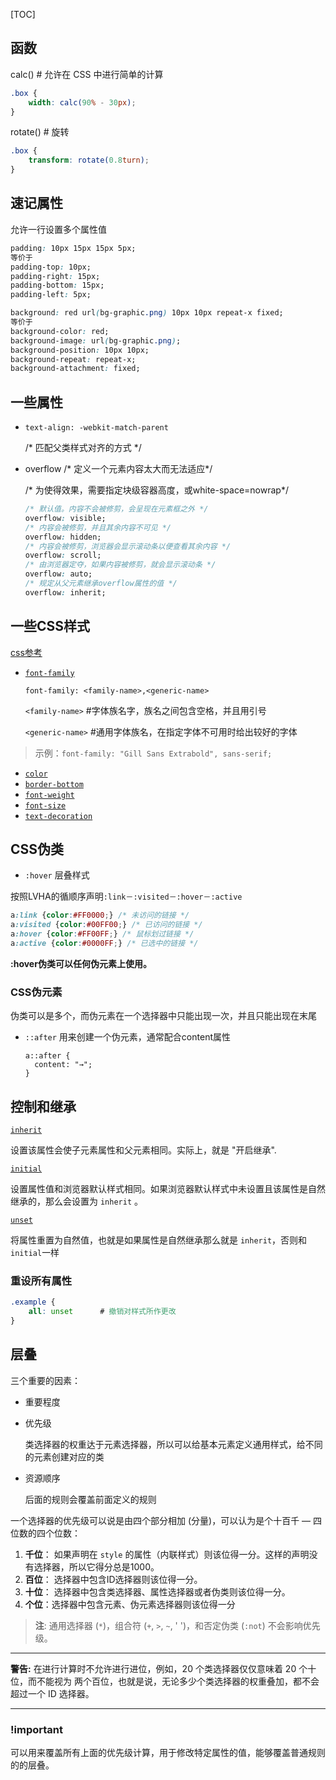 [TOC]



## 函数

calc()	# 允许在 CSS 中进行简单的计算

```css
.box {
	width: calc(90% - 30px);
}
```

rotate()	# 旋转

```css
.box {
	transform: rotate(0.8turn);
}
```

## 速记属性

允许一行设置多个属性值

```css
padding: 10px 15px 15px 5px;
等价于
padding-top: 10px;
padding-right: 15px;
padding-bottom: 15px;
padding-left: 5px;
```

```css
background: red url(bg-graphic.png) 10px 10px repeat-x fixed;
等价于
background-color: red;
background-image: url(bg-graphic.png);
background-position: 10px 10px;
background-repeat: repeat-x;
background-attachment: fixed;
```

## 一些属性

* `text-align: -webkit-match-parent`

  /* 匹配父类样式对齐的方式 */

* overflow /* 定义一个元素内容太大而无法适应*/

  /* 为使得效果，需要指定块级容器高度，或white-space=nowrap*/

  ```css
  /* 默认值。内容不会被修剪，会呈现在元素框之外 */ 
  overflow: visible; 
  /* 内容会被修剪，并且其余内容不可见 */ 
  overflow: hidden; 
  /* 内容会被修剪，浏览器会显示滚动条以便查看其余内容 */ 
  overflow: scroll; 
  /* 由浏览器定夺，如果内容被修剪，就会显示滚动条 */ 
  overflow: auto; 
  /* 规定从父元素继承overflow属性的值 */ 
  overflow: inherit;
  ```

  

## 一些CSS样式

[css参考](https://developer.mozilla.org/zh-CN/docs/Web/CSS/Reference)

- [`font-family`](https://developer.mozilla.org/zh-CN/docs/Web/CSS/font-family)

  `font-family: <family-name>,<generic-name>`

  `<family-name>`	#字体族名字，族名之间包含空格，并且用引号

  `<generic-name>`	#通用字体族名，在指定字体不可用时给出较好的字体

> 示例：`font-family: "Gill Sans Extrabold", sans-serif;`

- [`color`](https://developer.mozilla.org/zh-CN/docs/Web/CSS/color)
- [`border-bottom`](https://developer.mozilla.org/zh-CN/docs/Web/CSS/border-bottom)
- [`font-weight`](https://developer.mozilla.org/zh-CN/docs/Web/CSS/font-weight)
- [`font-size`](https://developer.mozilla.org/zh-CN/docs/Web/CSS/font-size)
- [`text-decoration`](https://developer.mozilla.org/zh-CN/docs/Web/CSS/text-decoration)

## CSS伪类

* `:hover` 层叠样式

按照LVHA的循顺序声明`:link－:visited－:hover－:active`

```css
a:link {color:#FF0000;} /* 未访问的链接 */
a:visited {color:#00FF00;} /* 已访问的链接 */
a:hover {color:#FF00FF;} /* 鼠标划过链接 */
a:active {color:#0000FF;} /* 已选中的链接 */
```

**:hover伪类可以任何伪元素上使用。**

### CSS伪元素

伪类可以是多个，而伪元素在一个选择器中只能出现一次，并且只能出现在末尾

* `::after` 用来创建一个伪元素，通常配合content属性

  ```
  a::after {
    content: "→";
  }
  ```

## 控制和继承

[`inherit`](https://developer.mozilla.org/zh-CN/docs/Web/CSS/inherit)

设置该属性会使子元素属性和父元素相同。实际上，就是 "开启继承".

[`initial`](https://developer.mozilla.org/zh-CN/docs/Web/CSS/initial)

设置属性值和浏览器默认样式相同。如果浏览器默认样式中未设置且该属性是自然继承的，那么会设置为 `inherit` 。

[`unset`](https://developer.mozilla.org/zh-CN/docs/Web/CSS/unset)

将属性重置为自然值，也就是如果属性是自然继承那么就是 `inherit`，否则和 `initial`一样

### 重设所有属性

```css
.example {
	all: unset		# 撤销对样式所作更改
}
```

## 层叠

三个重要的因素：

* 重要程度

* 优先级

  类选择器的权重达于元素选择器，所以可以给基本元素定义通用样式，给不同的元素创建对应的类

* 资源顺序

  后面的规则会覆盖前面定义的规则

一个选择器的优先级可以说是由四个部分相加 (分量)，可以认为是个十百千 — 四位数的四个位数：

1. **千位**： 如果声明在 `style` 的属性（内联样式）则该位得一分。这样的声明没有选择器，所以它得分总是1000。
2. **百位**： 选择器中包含ID选择器则该位得一分。
3. **十位**： 选择器中包含类选择器、属性选择器或者伪类则该位得一分。
4. **个位**：选择器中包含元素、伪元素选择器则该位得一分

> **注**: 通用选择器 (`*`)，组合符 (`+`, `>`, `~`, ' ')，和否定伪类 (`:not`) 不会影响优先级。

------

**警告:** 在进行计算时不允许进行进位，例如，20 个类选择器仅仅意味着 20 个十位，而不能视为 两个百位，也就是说，无论多少个类选择器的权重叠加，都不会超过一个 ID 选择器。

------

### !important

可以用来覆盖所有上面的优先级计算，用于修改特定属性的值，能够覆盖普通规则的的层叠。